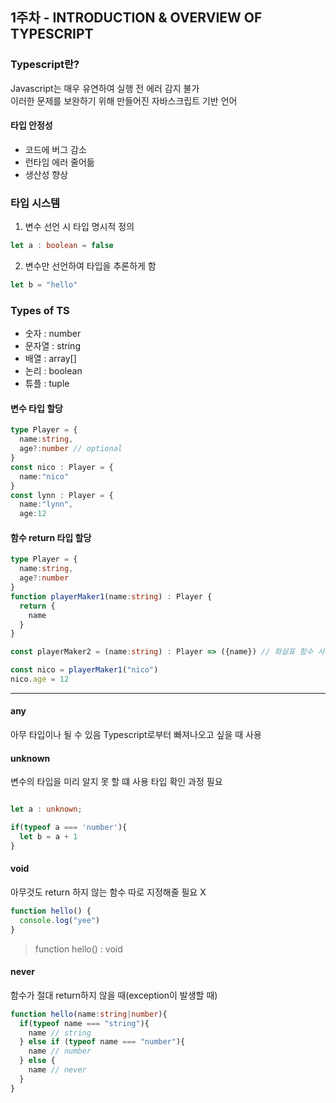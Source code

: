 ## 1주차 - INTRODUCTION & OVERVIEW OF TYPESCRIPT

### Typescript란?
Javascript는 매우 유연하여 실행 전 에러 감지 불가   
이러한 문제를 보완하기 위해 만들어진 자바스크립트 기반 언어

#### 타입 안정성
- 코드에 버그 감소
- 런타임 에러 줄어듦
- 생산성 향상

### 타입 시스템
1. 변수 선언 시 타입 명시적 정의
```typescript
let a : boolean = false
```
2. 변수만 선언하여 타입을 추론하게 함
```typescript
let b = "hello"
```

### Types of TS
- 숫자 : number
- 문자열 : string
- 배열 : array[]
- 논리 : boolean
- 튜플 : tuple


#### 변수 타입 할당

```typescript
type Player = {
  name:string,
  age?:number // optional
}
const nico : Player = {
  name:"nico"
}
const lynn : Player = {
  name:"lynn",
  age:12
```

#### 함수 return 타입 할당
```typescript
type Player = {
  name:string,
  age?:number
}
function playerMaker1(name:string) : Player {
  return {
    name
  }
}

const playerMaker2 = (name:string) : Player => ({name}) // 화살표 함수 사용

const nico = playerMaker1("nico")
nico.age = 12
```
-------   

#### any
아무 타입이나 될 수 있음
Typescript로부터 빠져나오고 싶을 때 사용

#### unknown
변수의 타입을 미리 알지 못 할 떄 사용
타입 확인 과정 필요
```typescript

let a : unknown;

if(typeof a === 'number'){
  let b = a + 1
}

```

#### void
아무것도 return 하지 않는 함수
따로 지정해줄 필요 X
```typescript
function hello() {
  console.log("yee")
}
```
> function hello() : void

#### never
함수가 절대 return하지 않을 때(exception이 발생할 때)
```typescript
function hello(name:string|number){
  if(typeof name === "string"){
    name // string
  } else if (typeof name === "number"){
    name // number
  } else {
    name // never
  }
}
```

